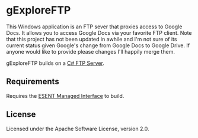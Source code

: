 # gExploreFTP

This Windows application is an FTP sever that proxies access to Google Docs. It allows you to access Google Docs via your favorite FTP client. Note that this project has not been updated in awhile and I'm not sure of its current status given Google's change from Google Docs to Google Drive. If anyone would like to provide please changes I'll happily merge them.

gExploreFTP builds on a [C# FTP Server](http://www.codeguru.com/csharp/csharp/cs_network/sockets/article.php/c7409/A-C-FTP-Server.htm).

## Requirements

Requires the [ESENT Managed Interface](http://managedesent.codeplex.com/) to build.

## License

Licensed under the Apache Software License, version 2.0.
